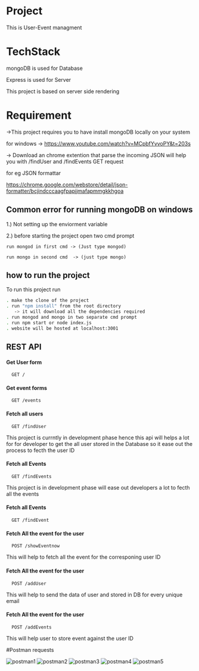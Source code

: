 
# Project

This is User-Event managment 


# TechStack

mongoDB is used for Database

Express is used for Server

This project is based on server side rendering 


# Requirement  

->This project requires you to have install mongoDB locally on your system

for windows -> https://www.youtube.com/watch?v=MCpbfYvvoPY&t=203s

-> Download an chrome extention that parse the incoming JSON will help you with
/findUser and /findEvents GET request 

for eg JSON formattar

 https://chrome.google.com/webstore/detail/json-formatter/bcjindcccaagfpapjjmafapmmgkkhgoa

## Common error for running mongoDB on windows

 1.) Not setting up the enviorment variable 

 2.) before starting the project open two cmd prompt 

    run mongod in first cmd -> (Just type mongod)

    run mongo in second cmd  -> (just type mongo)

   
    


## how to run the project

To run this project run

```bash
. make the clone of the project
. run "npm install" from the root directory
   -> it will download all the dependencies required
. run mongod and mongo in two separate cmd prompt    
. run npm start or node index.js
. website will be hosted at localhost:3001

```


## REST API

#### Get User form 

```http
  GET /
```

#### Get event forms 

```http
  GET /events
```
 

#### Fetch all users

```http
  GET /findUser
```
This project is currntly in development phase hence this api will helps a lot for for developer to get the all user stored in the Database so it ease out the process to fecth the user ID

#### Fetch all Events

```http
  GET /findEvents
``` 
This project is in development phase will ease out developers a lot to fecth all the events


#### Fetch all Events

```http
  GET /findEvent
``` 



#### Fetch All the event for the user

```http
  POST /showEventnow
``` 

This will help to fetch all the event for the corresponing user ID


#### Fetch All the event for the user

```http
  POST /addUser
``` 
This will help to send the data of user and stored in DB for every unique email

#### Fetch All the event for the user

```http
  POST /addEvents
```

This will help user to store event against the user ID



#Postman requests

![postman1](https://user-images.githubusercontent.com/75625374/149886990-883f9ef7-f8df-4059-9e32-88ede6fa0a15.jpeg)
![postman2](https://user-images.githubusercontent.com/75625374/149887015-3de6cb5e-28e5-4b03-bdd9-be223b576e92.jpeg)
![postman3](https://user-images.githubusercontent.com/75625374/149887045-0412b170-5733-4826-949a-04157b41a1fa.jpeg)
![postman4](https://user-images.githubusercontent.com/75625374/149887056-56e0df35-3949-45e1-8a9b-db85023d079d.jpeg)
![postman5](https://user-images.githubusercontent.com/75625374/149887066-027784c4-82b5-4d19-ae01-e9f37135cc39.jpeg)




